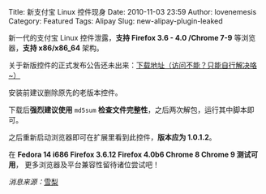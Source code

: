 Title: 新支付宝 Linux 控件现身
Date: 2010-11-03 23:59
Author: lovenemesis
Category: Featured
Tags: Alipay
Slug: new-alipay-plugin-leaked

新一代的支付宝 Linux 控件泄露，**支持 Firefox 3.6 - 4.0 /Chrome 7-9**
等浏览器，**支持 x86/x86\_64** 架构。

关于新版控件的正式发布公告还未出来：[下载地址（访问不能？只能自行解决咯~）](http://bit.ly/cR90Au)

安装前建议删除原先的老版本控件。

下载后**强烈建议使用** `md5sum`
**检查文件完整性**，之后两次解包，运行其中脚本即可。

之后重新启动浏览器即可在扩展里看到此控件，**版本应为 1.0.1.2**。

在 **Fedora 14 i686 Firefox 3.6.12 Firefox 4.0b6 Chrome 8 Chrome 9
测试可用**， 更多浏览器及平台兼容性留待诸位尝试吧！

*消息来源：*[雪梨](https://twitter.com/shellexy)
